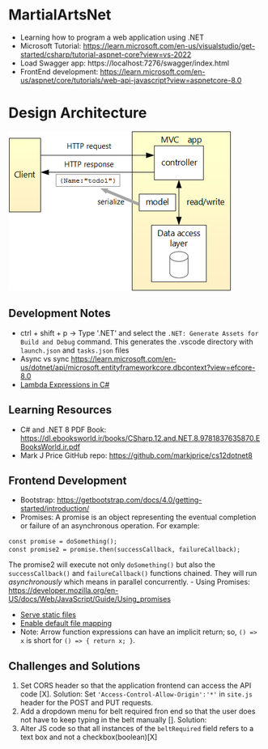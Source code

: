 # MartialArtsNet
- Learning how to program a web application using .NET
- Microsoft Tutorial: https://learn.microsoft.com/en-us/visualstudio/get-started/csharp/tutorial-aspnet-core?view=vs-2022
- Load Swagger app: https://localhost:7276/swagger/index.html
- FrontEnd development: https://learn.microsoft.com/en-us/aspnet/core/tutorials/web-api-javascript?view=aspnetcore-8.0 

# Design Architecture 
![MVC Pattern used in this .NET app](image.png)

## Development Notes
- ctrl + shift + p -> Type '.NET' and select the `.NET: Generate Assets for Build and Debug` command. This generates the .vscode directory with `launch.json` and `tasks.json` files
- Async vs sync https://learn.microsoft.com/en-us/dotnet/api/microsoft.entityframeworkcore.dbcontext?view=efcore-8.0
- [Lambda Expressions in C#](https://stackoverflow.com/questions/4829054/what-does-this-c-sharp-code-with-an-arrow-an-equal-sign-and-greater-than)

## Learning Resources
- C# and .NET 8 PDF Book: https://dl.ebooksworld.ir/books/CSharp.12.and.NET.8.9781837635870.EBooksWorld.ir.pdf
- Mark J Price GitHub repo: https://github.com/markjprice/cs12dotnet8

## Frontend Development
- Bootstrap: https://getbootstrap.com/docs/4.0/getting-started/introduction/
- Promises: A promise is an object representing the eventual completion or failure of an asynchronous operation. For example:
```
const promise = doSomething();
const promise2 = promise.then(successCallback, failureCallback);
```
The promise2 will execute not only `doSomething()` but also the `successCallback()` and `failureCallback()` functions chained. They will run *asynchronously* which means in parallel concurrently.
    - Using Promises: https://developer.mozilla.org/en-US/docs/Web/JavaScript/Guide/Using_promises
- [Serve static files](https://learn.microsoft.com/en-us/dotnet/api/microsoft.aspnetcore.builder.staticfileextensions.usestaticfiles?view=aspnetcore-8.0#microsoft-aspnetcore-builder-staticfileextensions-usestaticfiles(microsoft-aspnetcore-builder-iapplicationbuilder))
- [Enable default file mapping](https://learn.microsoft.com/en-us/dotnet/api/microsoft.aspnetcore.builder.defaultfilesextensions.usedefaultfiles?view=aspnetcore-8.0#microsoft-aspnetcore-builder-defaultfilesextensions-usedefaultfiles(microsoft-aspnetcore-builder-iapplicationbuilder))
- Note: Arrow function expressions can have an implicit return; so, `() => x` is short for `() => { return x; }`.

## Challenges and Solutions
1. Set CORS header so that the application frontend can access the API code [X]. Solution: Set `'Access-Control-Allow-Origin':'*'` in `site.js` header for the POST and PUT requests.
2. Add a dropdown menu for belt required fron end so that the user does not have to keep typing in the belt manually []. Solution:
3. Alter JS code so that all instances of the `beltRequired` field refers to a text box and not a checkbox(boolean)[X]